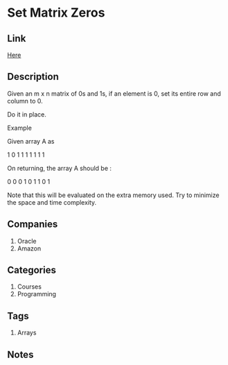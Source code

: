 # Set Matrix Zeros

## Link

[Here](https://www.interviewbit.com/problems/set-matrix-zeros/)

## Description

Given an m x n matrix of 0s and 1s, if an element is 0, set its entire row and column to 0.

Do it in place.

Example

Given array A as

1 0 1
1 1 1
1 1 1

On returning, the array A should be :

0 0 0
1 0 1
1 0 1

Note that this will be evaluated on the extra memory used. Try to minimize the space and time complexity.

## Companies

1. Oracle
2. Amazon

## Categories

1. Courses
1. Programming

## Tags

1. Arrays

## Notes